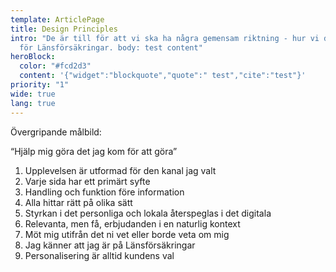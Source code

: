```yaml
---
template: ArticlePage
title: Design Principles
intro: "De är till för att vi ska ha några gemensam riktning - hur vi designar
  för Länsförsäkringar. body: test content"
heroBlock:
  color: "#fcd2d3"
  content: '{"widget":"blockquote","quote":" test","cite":"test"}'
priority: "1"
wide: true
lang: true
---
```



Övergripande målbild:

 “Hjälp mig göra det jag kom för att göra”

1. Upplevelsen är utformad för den kanal jag valt
2. Varje sida har ett primärt syfte
3. Handling och funktion före information
4. Alla hittar rätt på olika sätt
5. Styrkan i det personliga och lokala återspeglas i det digitala
6. Relevanta, men få, erbjudanden i en naturlig kontext
7. Möt mig utifrån det ni vet eller borde veta om mig
8. Jag känner att jag är på Länsförsäkringar
9. Personalisering är alltid kundens val